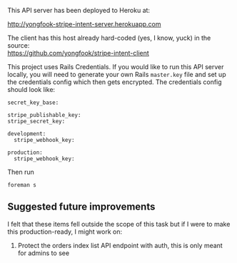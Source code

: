 This API server has been deployed to Heroku at:

http://yongfook-stripe-intent-server.herokuapp.com

The client has this host already hard-coded (yes, I know, yuck) in the source:  
https://github.com/yongfook/stripe-intent-client

This project uses Rails Credentials. If you would like to run this API server locally, you will need to generate your own Rails `master.key` file and set up the credentials config which then gets encrypted. The credentials config should look like:

```
secret_key_base: 

stripe_publishable_key: 
stripe_secret_key: 

development:
  stripe_webhook_key: 

production:
  stripe_webhook_key: 
```

Then run

`foreman s`

## Suggested future improvements

I felt that these items fell outside the scope of this task but if I were to make this production-ready, I might work on:
1. Protect the orders index list API endpoint with auth, this is only meant for admins to see
